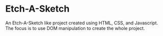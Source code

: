 # Etch-A-Sketch

An Etch-A-Sketch like project created using HTML, CSS, and Javascript. The focus is to use DOM manipulation to create the whole project.
